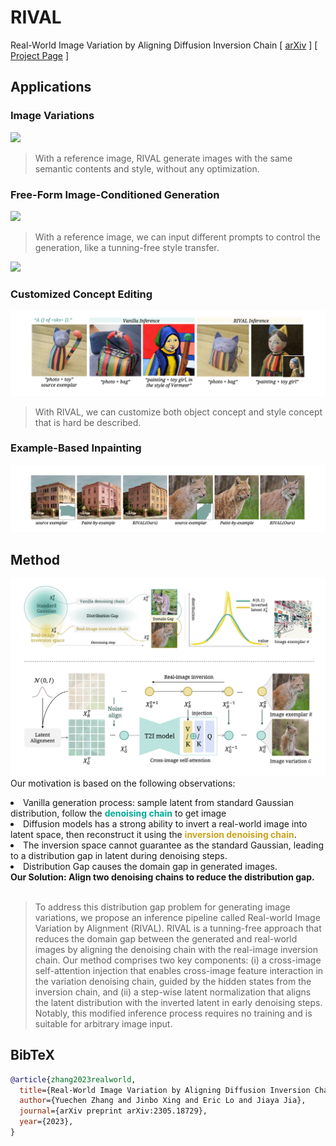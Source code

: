 # RIVAL
Real-World Image Variation by Aligning Diffusion Inversion Chain
[ [arXiv](https://arxiv.org/abs/2305.18729) ] [ [Project Page](https://rival-diff.github.io/) ] 
## Applications
### Image Variations
![](assets/compare.png)
> With a reference image, RIVAL generate images with the same semantic contents and style, without any optimization.

### Free-Form Image-Conditioned Generation
![](assets/free-form.png)
> With a reference image, we can input different prompts to control the generation, like a tunning-free style transfer.

![](assets/free_generation.png)

### Customized Concept Editing
![](assets/dreambooth.png)
> With RIVAL, we can customize both object concept and style concept that is hard be described.

### Example-Based Inpainting
![](assets/inpaint.png)

## Method
![](assets/framework.png)
Our motivation is based on the following observations: <br />
<li> Vanilla generation process: sample latent from standard Gaussian distribution, follow the <b
    style="color: #00AA99">denoising chain</b> to get image
<br />
<li> Diffusion models has a strong ability to invert a real-world image into latent space, then
reconstruct it using the <b style="color: #cba320">inversion denoising chain</b>.
<br />
<li> The inversion space cannot guarantee as the standard Gaussian, leading to a distribution gap in
latent during denoising steps.
<br />
<li> Distribution Gap causes the domain gap in generated images.
<br />
<b> Our Solution: Align two denoising chains to reduce the distribution gap. </b>
<br />
<br />

>To address this distribution gap problem for generating image variations, we propose an inference pipeline
          called Real-world Image Variation by Alignment (RIVAL). RIVAL is a tunning-free approach that reduces the
          domain gap between the generated and real-world images by aligning the denoising chain with the real-image
          inversion chain. Our method comprises two key components: (i) a cross-image self-attention injection that
          enables cross-image feature interaction in the variation denoising chain, guided by the hidden states from the
          inversion chain, and (ii) a step-wise latent normalization that aligns the latent distribution with the
          inverted latent in early denoising steps. Notably, this modified inference process requires no training and is
          suitable for arbitrary image input.


## BibTeX
```bibtex
@article{zhang2023realworld,
  title={Real-World Image Variation by Aligning Diffusion Inversion Chain}, 
  author={Yuechen Zhang and Jinbo Xing and Eric Lo and Jiaya Jia},
  journal={arXiv preprint arXiv:2305.18729},
  year={2023},
}
```